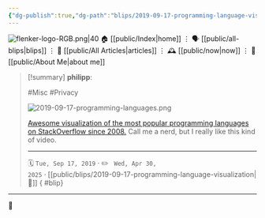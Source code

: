 ```yaml
---
{"dg-publish":true,"dg-path":"blips/2019-09-17-programming-language-visualization.md","dg-permalink":"2019/09/17/programming-language-visualization/","permalink":"/2019/09/17/programming-language-visualization/","title":"philipp @ 2019-09-17","created":"2019-09-17T00:00:00","updated":"2025-04-30T22:27:35"}
---
```



<div class="transclusion internal-embed is-loaded"><div class="markdown-embed">




![flenker-logo-RGB.png|40](/img/user/attachments/flenker-logo-RGB.png)
🏠 [[public/Index\|home]]  ⋮ 🗣️ [[public/all-blips\|blips]] ⋮  📝 [[public/All Articles\|articles]]  ⋮ 🕰️ [[public/now\|now]] ⋮ 🪪 [[public/About Me\|about me]]


</div></div>


> [!summary] **philipp**:
>
> #Misc #Privacy
>
> ![2019-09-17-programming-languages.png](/img/user/attachments/2019-09-17-programming-languages.png)
>
> [Awesome visualization of the most popular programming languages on StackOverflow since 2008.](https://www.reddit.com/r/programming/comments/d2qrx6/this_video_shows_the_most_popular_programming/) Call me a nerd, but I really like this kind of video.
> - - -
>
> 🗓️ <code>Tue, Sep 17, 2019</code>  · ✏️ <code> Wed, Apr 30, 2025</code>  · [[public/blips/2019-09-17-programming-language-visualization\|🔗]]
{ #blip}


- - -

 👾
